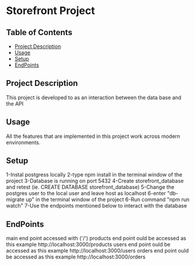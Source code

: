 # Storefront Project

## Table of Contents

* [Project Description](#ProjectDescription)
* [Usage](#Usage)
* [Setup](#Setup)
* [EndPoints](#EndPoints)



## Project Description

This project is developed to as an interaction between the data base and the API

## Usage

All the features that are implemented in this project work across modern environments.

## Setup

1-Instal postgress locally
2-type npm install in the terminal window of the project
3-Database is running on port 5432
4-Create storefront_database and retest  (ie. CREATE DATABASE storefront_database)
5-Change the postgres user to the local user and leave host as localhost
6-enter "db-migrate up" in the terminal window of the project
6-Run command "npm run watch"
7-Use the endpoints mentioned below to interact with the database

## EndPoints

main end point accessed with ('/')
products end point ould be accessed as this example http://localhost:3000/products
users end point ould be accessed as this example http://localhost:3000/users
orders end point ould be accessed as this example http://localhost:3000/orders

